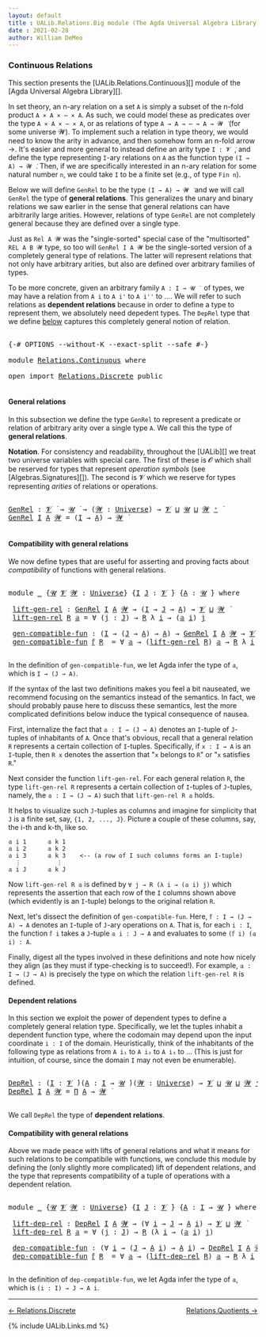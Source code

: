 ```yaml
---
layout: default
title : UALib.Relations.Big module (The Agda Universal Algebra Library)
date : 2021-02-28
author: William DeMeo
---
```


### <a id="big-relations">Continuous Relations</a>

This section presents the [UALib.Relations.Continuous][] module of the [Agda Universal Algebra Library][].

In set theory, an n-ary relation on a set `A` is simply a subset of the n-fold product `A × A × ⋯ × A`.  As such, we could model these as predicates over the type `A × A × ⋯ × A`, or as relations of type `A → A → ⋯ → A → 𝓦 ̇` (for some universe 𝓦).  To implement such a relation in type theory, we would need to know the arity in advance, and then somehow form an n-fold arrow →.  It's easier and more general to instead define an arity type `I : 𝓥 ̇`, and define the type representing `I`-ary relations on `A` as the function type `(I → A) → 𝓦 ̇`.  Then, if we are specifically interested in an n-ary relation for some natural number `n`, we could take `I` to be a finite set (e.g., of type `Fin n`).

Below we will define `GenRel` to be the type `(I → A) → 𝓦 ̇` and we will call `GenRel` the type of **general relations**.  This generalizes the unary and binary relations we saw earlier in the sense that general relations can have arbitrarily large arities. However, relations of type `GenRel` are not completely general because they are defined over a single type.

Just as `Rel A 𝓦` was the "single-sorted" special case of the "multisorted" `REL A B 𝓦` type, so too will `GenRel I A 𝓦` be the single-sorted version of a completely general type of relations. The latter will represent relations that not only have arbitrary arities, but also are defined over arbitrary families of types.

To be more concrete, given an arbitrary family `A : I → 𝓤 ̇ ` of types, we may have a relation from `A i` to `A i'` to `A i''` to ….  We will refer to such relations as **dependent relations** because in order to define a type to represent them, we absolutely need depedent types.  The `DepRel` type that we define [below](Relations.Continuous.html#dependent-relations) captures this completely general notion of relation.

<pre class="Agda">

<a id="2129" class="Symbol">{-#</a> <a id="2133" class="Keyword">OPTIONS</a> <a id="2141" class="Pragma">--without-K</a> <a id="2153" class="Pragma">--exact-split</a> <a id="2167" class="Pragma">--safe</a> <a id="2174" class="Symbol">#-}</a>

<a id="2179" class="Keyword">module</a> <a id="2186" href="Relations.Continuous.html" class="Module">Relations.Continuous</a> <a id="2207" class="Keyword">where</a>

<a id="2214" class="Keyword">open</a> <a id="2219" class="Keyword">import</a> <a id="2226" href="Relations.Discrete.html" class="Module">Relations.Discrete</a> <a id="2245" class="Keyword">public</a>

</pre>

#### <a id="general-relations">General relations</a>

In this subsection we define the type `GenRel` to represent a predicate or relation of arbitrary arity over a single type `A`. We call this the type of **general relations**.

**Notation**. For consistency and readability, throughout the [UALib][] we treat two universe variables with special care.  The first of these is 𝓞 which shall be reserved for types that represent *operation symbols* (see [Algebras.Signatures][]). The second is 𝓥 which we reserve for types representing *arities* of relations or operations.

<pre class="Agda">

<a id="GenRel"></a><a id="2852" href="Relations.Continuous.html#2852" class="Function">GenRel</a> <a id="2859" class="Symbol">:</a> <a id="2861" href="Universes.html#262" class="Generalizable">𝓥</a> <a id="2863" href="Universes.html#403" class="Function Operator">̇</a> <a id="2865" class="Symbol">→</a> <a id="2867" href="Universes.html#260" class="Generalizable">𝓤</a> <a id="2869" href="Universes.html#403" class="Function Operator">̇</a> <a id="2871" class="Symbol">→</a> <a id="2873" class="Symbol">(</a><a id="2874" href="Relations.Continuous.html#2874" class="Bound">𝓦</a> <a id="2876" class="Symbol">:</a> <a id="2878" href="Universes.html#205" class="Postulate">Universe</a><a id="2886" class="Symbol">)</a> <a id="2888" class="Symbol">→</a> <a id="2890" href="Universes.html#262" class="Generalizable">𝓥</a> <a id="2892" href="Agda.Primitive.html#636" class="Primitive Operator">⊔</a> <a id="2894" href="Universes.html#260" class="Generalizable">𝓤</a> <a id="2896" href="Agda.Primitive.html#636" class="Primitive Operator">⊔</a> <a id="2898" href="Relations.Continuous.html#2874" class="Bound">𝓦</a> <a id="2900" href="Universes.html#181" class="Primitive Operator">⁺</a> <a id="2902" href="Universes.html#403" class="Function Operator">̇</a>
<a id="2904" href="Relations.Continuous.html#2852" class="Function">GenRel</a> <a id="2911" href="Relations.Continuous.html#2911" class="Bound">I</a> <a id="2913" href="Relations.Continuous.html#2913" class="Bound">A</a> <a id="2915" href="Relations.Continuous.html#2915" class="Bound">𝓦</a> <a id="2917" class="Symbol">=</a> <a id="2919" class="Symbol">(</a><a id="2920" href="Relations.Continuous.html#2911" class="Bound">I</a> <a id="2922" class="Symbol">→</a> <a id="2924" href="Relations.Continuous.html#2913" class="Bound">A</a><a id="2925" class="Symbol">)</a> <a id="2927" class="Symbol">→</a> <a id="2929" href="Relations.Continuous.html#2915" class="Bound">𝓦</a> <a id="2931" href="Universes.html#403" class="Function Operator">̇</a>

</pre>


#### <a id="compatibility-with-general-relations">Compatibility with general relations</a>

We now define types that are useful for asserting and proving facts about *compatibility* of functions with general relations.

<pre class="Agda">

<a id="3181" class="Keyword">module</a> <a id="3188" href="Relations.Continuous.html#3188" class="Module">_</a> <a id="3190" class="Symbol">{</a><a id="3191" href="Relations.Continuous.html#3191" class="Bound">𝓤</a> <a id="3193" href="Relations.Continuous.html#3193" class="Bound">𝓥</a> <a id="3195" href="Relations.Continuous.html#3195" class="Bound">𝓦</a> <a id="3197" class="Symbol">:</a> <a id="3199" href="Universes.html#205" class="Postulate">Universe</a><a id="3207" class="Symbol">}</a> <a id="3209" class="Symbol">{</a><a id="3210" href="Relations.Continuous.html#3210" class="Bound">I</a> <a id="3212" href="Relations.Continuous.html#3212" class="Bound">J</a> <a id="3214" class="Symbol">:</a> <a id="3216" href="Relations.Continuous.html#3193" class="Bound">𝓥</a> <a id="3218" href="Universes.html#403" class="Function Operator">̇</a><a id="3219" class="Symbol">}</a> <a id="3221" class="Symbol">{</a><a id="3222" href="Relations.Continuous.html#3222" class="Bound">A</a> <a id="3224" class="Symbol">:</a> <a id="3226" href="Relations.Continuous.html#3191" class="Bound">𝓤</a> <a id="3228" href="Universes.html#403" class="Function Operator">̇</a><a id="3229" class="Symbol">}</a> <a id="3231" class="Keyword">where</a>

 <a id="3239" href="Relations.Continuous.html#3239" class="Function">lift-gen-rel</a> <a id="3252" class="Symbol">:</a> <a id="3254" href="Relations.Continuous.html#2852" class="Function">GenRel</a> <a id="3261" href="Relations.Continuous.html#3210" class="Bound">I</a> <a id="3263" href="Relations.Continuous.html#3222" class="Bound">A</a> <a id="3265" href="Relations.Continuous.html#3195" class="Bound">𝓦</a> <a id="3267" class="Symbol">→</a> <a id="3269" class="Symbol">(</a><a id="3270" href="Relations.Continuous.html#3210" class="Bound">I</a> <a id="3272" class="Symbol">→</a> <a id="3274" href="Relations.Continuous.html#3212" class="Bound">J</a> <a id="3276" class="Symbol">→</a> <a id="3278" href="Relations.Continuous.html#3222" class="Bound">A</a><a id="3279" class="Symbol">)</a> <a id="3281" class="Symbol">→</a> <a id="3283" href="Relations.Continuous.html#3193" class="Bound">𝓥</a> <a id="3285" href="Agda.Primitive.html#636" class="Primitive Operator">⊔</a> <a id="3287" href="Relations.Continuous.html#3195" class="Bound">𝓦</a> <a id="3289" href="Universes.html#403" class="Function Operator">̇</a>
 <a id="3292" href="Relations.Continuous.html#3239" class="Function">lift-gen-rel</a> <a id="3305" href="Relations.Continuous.html#3305" class="Bound">R</a> <a id="3307" href="Relations.Continuous.html#3307" class="Bound">𝕒</a> <a id="3309" class="Symbol">=</a> <a id="3311" class="Symbol">∀</a> <a id="3313" class="Symbol">(</a><a id="3314" href="Relations.Continuous.html#3314" class="Bound">j</a> <a id="3316" class="Symbol">:</a> <a id="3318" href="Relations.Continuous.html#3212" class="Bound">J</a><a id="3319" class="Symbol">)</a> <a id="3321" class="Symbol">→</a> <a id="3323" href="Relations.Continuous.html#3305" class="Bound">R</a> <a id="3325" class="Symbol">λ</a> <a id="3327" href="Relations.Continuous.html#3327" class="Bound">i</a> <a id="3329" class="Symbol">→</a> <a id="3331" class="Symbol">(</a><a id="3332" href="Relations.Continuous.html#3307" class="Bound">𝕒</a> <a id="3334" href="Relations.Continuous.html#3327" class="Bound">i</a><a id="3335" class="Symbol">)</a> <a id="3337" href="Relations.Continuous.html#3314" class="Bound">j</a>

 <a id="3341" href="Relations.Continuous.html#3341" class="Function">gen-compatible-fun</a> <a id="3360" class="Symbol">:</a> <a id="3362" class="Symbol">(</a><a id="3363" href="Relations.Continuous.html#3210" class="Bound">I</a> <a id="3365" class="Symbol">→</a> <a id="3367" class="Symbol">(</a><a id="3368" href="Relations.Continuous.html#3212" class="Bound">J</a> <a id="3370" class="Symbol">→</a> <a id="3372" href="Relations.Continuous.html#3222" class="Bound">A</a><a id="3373" class="Symbol">)</a> <a id="3375" class="Symbol">→</a> <a id="3377" href="Relations.Continuous.html#3222" class="Bound">A</a><a id="3378" class="Symbol">)</a> <a id="3380" class="Symbol">→</a> <a id="3382" href="Relations.Continuous.html#2852" class="Function">GenRel</a> <a id="3389" href="Relations.Continuous.html#3210" class="Bound">I</a> <a id="3391" href="Relations.Continuous.html#3222" class="Bound">A</a> <a id="3393" href="Relations.Continuous.html#3195" class="Bound">𝓦</a> <a id="3395" class="Symbol">→</a> <a id="3397" href="Relations.Continuous.html#3193" class="Bound">𝓥</a> <a id="3399" href="Agda.Primitive.html#636" class="Primitive Operator">⊔</a> <a id="3401" href="Relations.Continuous.html#3191" class="Bound">𝓤</a> <a id="3403" href="Agda.Primitive.html#636" class="Primitive Operator">⊔</a> <a id="3405" href="Relations.Continuous.html#3195" class="Bound">𝓦</a> <a id="3407" href="Universes.html#403" class="Function Operator">̇</a>
 <a id="3410" href="Relations.Continuous.html#3341" class="Function">gen-compatible-fun</a> <a id="3429" href="Relations.Continuous.html#3429" class="Bound">𝕗</a> <a id="3431" href="Relations.Continuous.html#3431" class="Bound">R</a>  <a id="3434" class="Symbol">=</a> <a id="3436" class="Symbol">∀</a> <a id="3438" href="Relations.Continuous.html#3438" class="Bound">𝕒</a> <a id="3440" class="Symbol">→</a> <a id="3442" class="Symbol">(</a><a id="3443" href="Relations.Continuous.html#3239" class="Function">lift-gen-rel</a> <a id="3456" href="Relations.Continuous.html#3431" class="Bound">R</a><a id="3457" class="Symbol">)</a> <a id="3459" href="Relations.Continuous.html#3438" class="Bound">𝕒</a> <a id="3461" class="Symbol">→</a> <a id="3463" href="Relations.Continuous.html#3431" class="Bound">R</a> <a id="3465" class="Symbol">λ</a> <a id="3467" href="Relations.Continuous.html#3467" class="Bound">i</a> <a id="3469" class="Symbol">→</a> <a id="3471" class="Symbol">(</a><a id="3472" href="Relations.Continuous.html#3429" class="Bound">𝕗</a> <a id="3474" href="Relations.Continuous.html#3467" class="Bound">i</a><a id="3475" class="Symbol">)</a> <a id="3477" class="Symbol">(</a><a id="3478" href="Relations.Continuous.html#3438" class="Bound">𝕒</a> <a id="3480" href="Relations.Continuous.html#3467" class="Bound">i</a><a id="3481" class="Symbol">)</a>

</pre>

In the definition of `gen-compatible-fun`, we let Agda infer the type of `𝕒`, which is `I → (J → A)`.

If the syntax of the last two definitions makes you feel a bit nauseated, we recommend focusing on the semantics instead of the semantics.  In fact, we should probably pause here to discuss these semantics, lest the more complicated definitions below induce the typical consequence of nausea.

First, internalize the fact that `𝕒 : I → (J → A)` denotes an `I`-tuple of `J`-tuples of inhabitants of `A`. Once that's obvious, recall that a general relation `R` represents a certain collection of `I`-tuples. Specifically, if `x : I → A` is an `I`-tuple, then `R x` denotes the assertion that "`x` belongs to `R`" or "`x` satisfies `R`."

Next consider the function `lift-gen-rel`.  For each general relation `R`, the type `lift-gen-rel R` represents a certain collection of `I`-tuples of `J`-tuples, namely, the `𝕒 : I → (J → A)` such that `lift-gen-rel R 𝕒` holds.

It helps to visualize such `J`-tuples as columns and imagine for simplicity that `J` is a finite set, say, `{1, 2, ..., J}`.  Picture a couple of these columns, say, the i-th and k-th, like so.

```
𝕒 i 1      𝕒 k 1
𝕒 i 2      𝕒 k 2
𝕒 i 3      𝕒 k 3    <-- (a row of I such columns forms an I-tuple)
  ⋮          ⋮
𝕒 i J      𝕒 k J
```

Now `lift-gen-rel R 𝕒` is defined by `∀ j → R (λ i → (𝕒 i) j)` which represents the assertion that each row of the `I` columns shown above (which evidently is an `I`-tuple) belongs to the original relation `R`.

Next, let's dissect the definition of `gen-compatible-fun`.  Here, `𝕗 : I → (J → A) → A` denotes an `I`-tuple of `J`-ary operations on `A`.  That is, for each `i : I`, the function `𝕗 i` takes a `J`-tuple `𝕒 i : J → A` and evaluates to some `(𝕗 i) (𝕒 i) : A`.

Finally, digest all the types involved in these definitions and note how nicely they align (as they must if type-checking is to succeed!).  For example, `𝕒 : I → (J → A)` is precisely the type on which the relation `lift-gen-rel R` is defined.


#### <a id="dependent-relations">Dependent relations</a>

In this section we exploit the power of dependent types to define a completely general relation type.  Specifically, we let the tuples inhabit a dependent function type, where the codomain may depend upon the input coordinate `i : I` of the domain. Heuristically, think of the inhabitants of the following type as relations from `A i₁` to `A i₂` to `A i₃` to …  (This is just for intuition, of course, since the domain `I` may not even be enumerable).

<pre class="Agda">

<a id="DepRel"></a><a id="6045" href="Relations.Continuous.html#6045" class="Function">DepRel</a> <a id="6052" class="Symbol">:</a> <a id="6054" class="Symbol">(</a><a id="6055" href="Relations.Continuous.html#6055" class="Bound">I</a> <a id="6057" class="Symbol">:</a> <a id="6059" href="Universes.html#262" class="Generalizable">𝓥</a> <a id="6061" href="Universes.html#403" class="Function Operator">̇</a><a id="6062" class="Symbol">)(</a><a id="6064" href="Relations.Continuous.html#6064" class="Bound">A</a> <a id="6066" class="Symbol">:</a> <a id="6068" href="Relations.Continuous.html#6055" class="Bound">I</a> <a id="6070" class="Symbol">→</a> <a id="6072" href="Universes.html#260" class="Generalizable">𝓤</a> <a id="6074" href="Universes.html#403" class="Function Operator">̇</a><a id="6075" class="Symbol">)(</a><a id="6077" href="Relations.Continuous.html#6077" class="Bound">𝓦</a> <a id="6079" class="Symbol">:</a> <a id="6081" href="Universes.html#205" class="Postulate">Universe</a><a id="6089" class="Symbol">)</a> <a id="6091" class="Symbol">→</a> <a id="6093" href="Universes.html#262" class="Generalizable">𝓥</a> <a id="6095" href="Agda.Primitive.html#636" class="Primitive Operator">⊔</a> <a id="6097" href="Universes.html#260" class="Generalizable">𝓤</a> <a id="6099" href="Agda.Primitive.html#636" class="Primitive Operator">⊔</a> <a id="6101" href="Relations.Continuous.html#6077" class="Bound">𝓦</a> <a id="6103" href="Universes.html#181" class="Primitive Operator">⁺</a> <a id="6105" href="Universes.html#403" class="Function Operator">̇</a>
<a id="6107" href="Relations.Continuous.html#6045" class="Function">DepRel</a> <a id="6114" href="Relations.Continuous.html#6114" class="Bound">I</a> <a id="6116" href="Relations.Continuous.html#6116" class="Bound">A</a> <a id="6118" href="Relations.Continuous.html#6118" class="Bound">𝓦</a> <a id="6120" class="Symbol">=</a> <a id="6122" href="MGS-MLTT.html#3562" class="Function">Π</a> <a id="6124" href="Relations.Continuous.html#6116" class="Bound">A</a> <a id="6126" class="Symbol">→</a> <a id="6128" href="Relations.Continuous.html#6118" class="Bound">𝓦</a> <a id="6130" href="Universes.html#403" class="Function Operator">̇</a>

</pre>

We call `DepRel` the type of **dependent relations**.

#### <a id="compatibility-with-general-relations">Compatibility with general relations</a>

Above we made peace with lifts of general relations and what it means for such relations to be compatibile with functions, we conclude this module by defining the (only slightly more complicated) lift of dependent relations, and the type that represents compatibility of a tuple of operations with a dependent relation.

<pre class="Agda">

<a id="6627" class="Keyword">module</a> <a id="6634" href="Relations.Continuous.html#6634" class="Module">_</a> <a id="6636" class="Symbol">{</a><a id="6637" href="Relations.Continuous.html#6637" class="Bound">𝓤</a> <a id="6639" href="Relations.Continuous.html#6639" class="Bound">𝓥</a> <a id="6641" href="Relations.Continuous.html#6641" class="Bound">𝓦</a> <a id="6643" class="Symbol">:</a> <a id="6645" href="Universes.html#205" class="Postulate">Universe</a><a id="6653" class="Symbol">}</a> <a id="6655" class="Symbol">{</a><a id="6656" href="Relations.Continuous.html#6656" class="Bound">I</a> <a id="6658" href="Relations.Continuous.html#6658" class="Bound">J</a> <a id="6660" class="Symbol">:</a> <a id="6662" href="Relations.Continuous.html#6639" class="Bound">𝓥</a> <a id="6664" href="Universes.html#403" class="Function Operator">̇</a><a id="6665" class="Symbol">}</a> <a id="6667" class="Symbol">{</a><a id="6668" href="Relations.Continuous.html#6668" class="Bound">A</a> <a id="6670" class="Symbol">:</a> <a id="6672" href="Relations.Continuous.html#6656" class="Bound">I</a> <a id="6674" class="Symbol">→</a> <a id="6676" href="Relations.Continuous.html#6637" class="Bound">𝓤</a> <a id="6678" href="Universes.html#403" class="Function Operator">̇</a><a id="6679" class="Symbol">}</a> <a id="6681" class="Keyword">where</a>

 <a id="6689" href="Relations.Continuous.html#6689" class="Function">lift-dep-rel</a> <a id="6702" class="Symbol">:</a> <a id="6704" href="Relations.Continuous.html#6045" class="Function">DepRel</a> <a id="6711" href="Relations.Continuous.html#6656" class="Bound">I</a> <a id="6713" href="Relations.Continuous.html#6668" class="Bound">A</a> <a id="6715" href="Relations.Continuous.html#6641" class="Bound">𝓦</a> <a id="6717" class="Symbol">→</a> <a id="6719" class="Symbol">(∀</a> <a id="6722" href="Relations.Continuous.html#6722" class="Bound">i</a> <a id="6724" class="Symbol">→</a> <a id="6726" href="Relations.Continuous.html#6658" class="Bound">J</a> <a id="6728" class="Symbol">→</a> <a id="6730" href="Relations.Continuous.html#6668" class="Bound">A</a> <a id="6732" href="Relations.Continuous.html#6722" class="Bound">i</a><a id="6733" class="Symbol">)</a> <a id="6735" class="Symbol">→</a> <a id="6737" href="Relations.Continuous.html#6639" class="Bound">𝓥</a> <a id="6739" href="Agda.Primitive.html#636" class="Primitive Operator">⊔</a> <a id="6741" href="Relations.Continuous.html#6641" class="Bound">𝓦</a> <a id="6743" href="Universes.html#403" class="Function Operator">̇</a>
 <a id="6746" href="Relations.Continuous.html#6689" class="Function">lift-dep-rel</a> <a id="6759" href="Relations.Continuous.html#6759" class="Bound">R</a> <a id="6761" href="Relations.Continuous.html#6761" class="Bound">𝕒</a> <a id="6763" class="Symbol">=</a> <a id="6765" class="Symbol">∀</a> <a id="6767" class="Symbol">(</a><a id="6768" href="Relations.Continuous.html#6768" class="Bound">j</a> <a id="6770" class="Symbol">:</a> <a id="6772" href="Relations.Continuous.html#6658" class="Bound">J</a><a id="6773" class="Symbol">)</a> <a id="6775" class="Symbol">→</a> <a id="6777" href="Relations.Continuous.html#6759" class="Bound">R</a> <a id="6779" class="Symbol">(λ</a> <a id="6782" href="Relations.Continuous.html#6782" class="Bound">i</a> <a id="6784" class="Symbol">→</a> <a id="6786" class="Symbol">(</a><a id="6787" href="Relations.Continuous.html#6761" class="Bound">𝕒</a> <a id="6789" href="Relations.Continuous.html#6782" class="Bound">i</a><a id="6790" class="Symbol">)</a> <a id="6792" href="Relations.Continuous.html#6768" class="Bound">j</a><a id="6793" class="Symbol">)</a>

 <a id="6797" href="Relations.Continuous.html#6797" class="Function">dep-compatible-fun</a> <a id="6816" class="Symbol">:</a> <a id="6818" class="Symbol">(∀</a> <a id="6821" href="Relations.Continuous.html#6821" class="Bound">i</a> <a id="6823" class="Symbol">→</a> <a id="6825" class="Symbol">(</a><a id="6826" href="Relations.Continuous.html#6658" class="Bound">J</a> <a id="6828" class="Symbol">→</a> <a id="6830" href="Relations.Continuous.html#6668" class="Bound">A</a> <a id="6832" href="Relations.Continuous.html#6821" class="Bound">i</a><a id="6833" class="Symbol">)</a> <a id="6835" class="Symbol">→</a> <a id="6837" href="Relations.Continuous.html#6668" class="Bound">A</a> <a id="6839" href="Relations.Continuous.html#6821" class="Bound">i</a><a id="6840" class="Symbol">)</a> <a id="6842" class="Symbol">→</a> <a id="6844" href="Relations.Continuous.html#6045" class="Function">DepRel</a> <a id="6851" href="Relations.Continuous.html#6656" class="Bound">I</a> <a id="6853" href="Relations.Continuous.html#6668" class="Bound">A</a> <a id="6855" href="Relations.Continuous.html#6641" class="Bound">𝓦</a> <a id="6857" class="Symbol">→</a> <a id="6859" href="Relations.Continuous.html#6639" class="Bound">𝓥</a> <a id="6861" href="Agda.Primitive.html#636" class="Primitive Operator">⊔</a> <a id="6863" href="Relations.Continuous.html#6637" class="Bound">𝓤</a> <a id="6865" href="Agda.Primitive.html#636" class="Primitive Operator">⊔</a> <a id="6867" href="Relations.Continuous.html#6641" class="Bound">𝓦</a> <a id="6869" href="Universes.html#403" class="Function Operator">̇</a>
 <a id="6872" href="Relations.Continuous.html#6797" class="Function">dep-compatible-fun</a> <a id="6891" href="Relations.Continuous.html#6891" class="Bound">𝕗</a> <a id="6893" href="Relations.Continuous.html#6893" class="Bound">R</a>  <a id="6896" class="Symbol">=</a> <a id="6898" class="Symbol">∀</a> <a id="6900" href="Relations.Continuous.html#6900" class="Bound">𝕒</a> <a id="6902" class="Symbol">→</a> <a id="6904" class="Symbol">(</a><a id="6905" href="Relations.Continuous.html#6689" class="Function">lift-dep-rel</a> <a id="6918" href="Relations.Continuous.html#6893" class="Bound">R</a><a id="6919" class="Symbol">)</a> <a id="6921" href="Relations.Continuous.html#6900" class="Bound">𝕒</a> <a id="6923" class="Symbol">→</a> <a id="6925" href="Relations.Continuous.html#6893" class="Bound">R</a> <a id="6927" class="Symbol">λ</a> <a id="6929" href="Relations.Continuous.html#6929" class="Bound">i</a> <a id="6931" class="Symbol">→</a> <a id="6933" class="Symbol">(</a><a id="6934" href="Relations.Continuous.html#6891" class="Bound">𝕗</a> <a id="6936" href="Relations.Continuous.html#6929" class="Bound">i</a><a id="6937" class="Symbol">)(</a><a id="6939" href="Relations.Continuous.html#6900" class="Bound">𝕒</a> <a id="6941" href="Relations.Continuous.html#6929" class="Bound">i</a><a id="6942" class="Symbol">)</a>

</pre>

In the definition of `dep-compatible-fun`, we let Agda infer the type of `𝕒`, which is `(i : I) → J → A i`.


--------------------------------------

[← Relations.Discrete](Relations.Discrete.html)
<span style="float:right;">[Relations.Quotients →](Relations.Quotients.html)</span>

{% include UALib.Links.md %}
